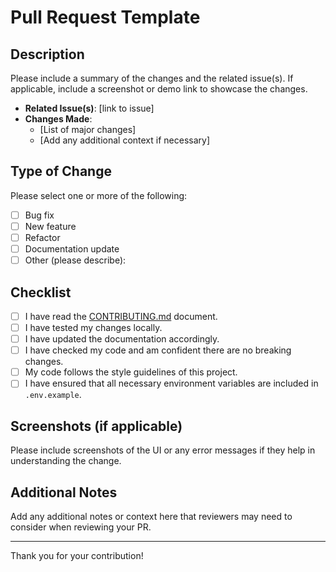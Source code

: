 # Pull Request Template

## Description

Please include a summary of the changes and the related issue(s). If applicable, include a screenshot or demo link to showcase the changes.

- **Related Issue(s)**: [link to issue]
- **Changes Made**: 
  - [List of major changes]
  - [Add any additional context if necessary]

## Type of Change

Please select one or more of the following:

- [ ] Bug fix
- [ ] New feature
- [ ] Refactor
- [ ] Documentation update
- [ ] Other (please describe):

## Checklist

- [ ] I have read the [CONTRIBUTING.md](CONTRIBUTING.md) document.
- [ ] I have tested my changes locally.
- [ ] I have updated the documentation accordingly.
- [ ] I have checked my code and am confident there are no breaking changes.
- [ ] My code follows the style guidelines of this project.
- [ ] I have ensured that all necessary environment variables are included in `.env.example`.

## Screenshots (if applicable)

Please include screenshots of the UI or any error messages if they help in understanding the change.

## Additional Notes

Add any additional notes or context here that reviewers may need to consider when reviewing your PR.

---

Thank you for your contribution!